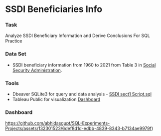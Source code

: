 # SSDI Beneficiaries Info

### Task
Analyze SSDI Beneficiary Information and Derive Conclusions For SQL Practice

### Data Set
- SSDI beneficiary information from 1960 to 2021 from Table 3 in [Social Security Administration](https://www.ssa.gov/policy/docs/statcomps/di_asr/2021/sect01b.html).

### Tools
- Dbeaver SQLite3 for query and data analysis - [SSDI sect1 Script.sql](https://github.com/abhidasgupt/SQL-Experiments-Projects/blob/main/SSDI%20sect1%20Script.sql)
- Tableau Public for visualization [Dashboard](https://public.tableau.com/app/profile/abhishek.dasgupta6959/viz/SSDISQLiteQueryVisuals/SSDISQLQueryVisuals)

### Dashboard
https://github.com/abhidasgupt/SQL-Experiments-Projects/assets/132301523/6def8d1d-edbb-4839-8343-b7134ae9979f)
